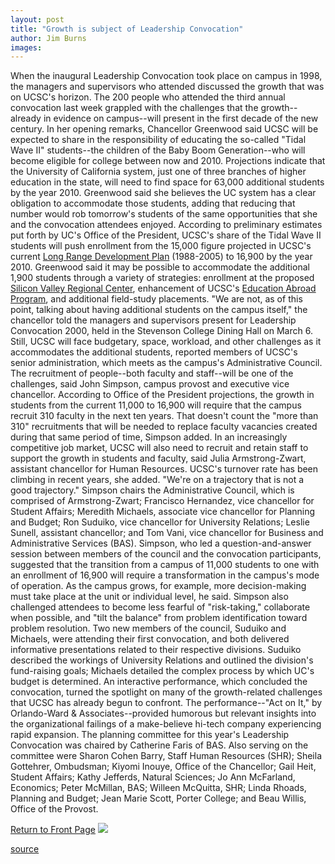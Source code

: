 ```yaml
---
layout: post
title: "Growth is subject of Leadership Convocation"
author: Jim Burns
images:
---
```


When the inaugural Leadership Convocation took place on campus in 1998, the managers and supervisors who attended discussed the growth that was on UCSC's horizon. The 200 people who attended the third annual convocation last week grappled with the challenges that the growth--already in evidence on campus--will present in the first decade of the new century. In her opening remarks, Chancellor Greenwood said UCSC will be expected to share in the responsibility of educating the so-called "Tidal Wave II" students--the children of the Baby Boom Generation--who will become eligible for college between now and 2010. Projections indicate that the University of California system, just one of three branches of higher education in the state, will need to find space for 63,000 additional students by the year 2010. Greenwood said she believes the UC system has a clear obligation to accommodate those students, adding that reducing that number would rob tomorrow's students of the same opportunities that she and the convocation attendees enjoyed. According to preliminary estimates put forth by UC's Office of the President, UCSC's share of the Tidal Wave II students will push enrollment from the 15,000 figure projected in UCSC's current [Long Range Development Plan][1] (1988-2005) to 16,900 by the year 2010. Greenwood said it may be possible to accommodate the additional 1,900 students through a variety of strategies: enrollment at the proposed [Silicon Valley Regional Center][2], enhancement of UCSC's [Education Abroad Program][3], and additional field-study placements. "We are not, as of this point, talking about having additional students on the campus itself," the chancellor told the managers and supervisors present for Leadership Convocation 2000, held in the Stevenson College Dining Hall on March 6. Still, UCSC will face budgetary, space, workload, and other challenges as it accommodates the additional students, reported members of UCSC's senior administration, which meets as the campus's Administrative Council. The recruitment of people--both faculty and staff--will be one of the challenges, said John Simpson, campus provost and executive vice chancellor. According to Office of the President projections, the growth in students from the current 11,000 to 16,900 will require that the campus recruit 310 faculty in the next ten years. That doesn't count the "more than 310" recruitments that will be needed to replace faculty vacancies created during that same period of time, Simpson added. In an increasingly competitive job market, UCSC will also need to recruit and retain staff to support the growth in students and faculty, said Julia Armstrong-Zwart, assistant chancellor for Human Resources. UCSC's turnover rate has been climbing in recent years, she added. "We're on a trajectory that is not a good trajectory." Simpson chairs the Administrative Council, which is comprised of Armstrong-Zwart; Francisco Hernandez, vice chancellor for Student Affairs; Meredith Michaels, associate vice chancellor for Planning and Budget; Ron Suduiko, vice chancellor for University Relations; Leslie Sunell, assistant chancellor; and Tom Vani, vice chancellor for Business and Administrative Services (BAS). Simpson, who led a question-and-answer session between members of the council and the convocation participants, suggested that the transition from a campus of 11,000 students to one with an enrollment of 16,900 will require a transformation in the campus's mode of operation. As the campus grows, for example, more decision-making must take place at the unit or individual level, he said. Simpson also challenged attendees to become less fearful of "risk-taking," collaborate when possible, and "tilt the balance" from problem identification toward problem resolution. Two new members of the council, Suduiko and Michaels, were attending their first convocation, and both delivered informative presentations related to their respective divisions. Suduiko described the workings of University Relations and outlined the division's fund-raising goals; Michaels detailed the complex process by which UC's budget is determined. An interactive performance, which concluded the convocation, turned the spotlight on many of the growth-related challenges that UCSC has already begun to confront. The performance--"Act on It," by Orlando-Ward & Associates--provided humorous but relevant insights into the organizational failings of a make-believe hi-tech company experiencing rapid expansion. The planning committee for this year's Leadership Convocation was chaired by Catherine Faris of BAS. Also serving on the committee were Sharon Cohen Barry, Staff Human Resources (SHR); Sheila Gottehrer, Ombudsman; Kiyomi Inouye, Office of the Chancellor; Gail Heit, Student Affairs; Kathy Jefferds, Natural Sciences; Jo Ann McFarland, Economics; Peter McMillan, BAS; Willeen McQuitta, SHR; Linda Rhoads, Planning and Budget; Jean Marie Scott, Porter College; and Beau Willis, Office of the Provost.

[Return to Front Page][4] ![ ][5]

[1]: http://www2.ucsc.edu/ppc/lrdp/
[2]: http://www.ucsc.edu/general_info/regional_center/
[3]: http://www2.ucsc.edu/international_programs/
[4]: ../../index.html
[5]: ../../images/trans.gif

[source](http://www1.ucsc.edu/currents/99-00/03-13/leader.html "Permalink to leader")
